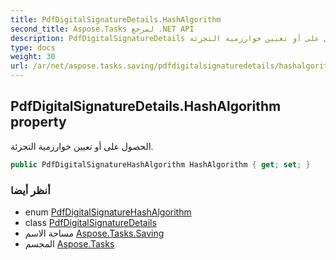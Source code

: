 ```yaml
---
title: PdfDigitalSignatureDetails.HashAlgorithm
second_title: Aspose.Tasks لمرجع .NET API
description: PdfDigitalSignatureDetails ملكية. الحصول على أو تعيين خوارزمية التجزئة.
type: docs
weight: 30
url: /ar/net/aspose.tasks.saving/pdfdigitalsignaturedetails/hashalgorithm/
---
```

## PdfDigitalSignatureDetails.HashAlgorithm property

الحصول على أو تعيين خوارزمية التجزئة.

```csharp
public PdfDigitalSignatureHashAlgorithm HashAlgorithm { get; set; }
```

### أنظر أيضا

* enum [PdfDigitalSignatureHashAlgorithm](../../pdfdigitalsignaturehashalgorithm/)
* class [PdfDigitalSignatureDetails](../)
* مساحة الاسم [Aspose.Tasks.Saving](../../pdfdigitalsignaturedetails/)
* المجسم [Aspose.Tasks](../../../)


